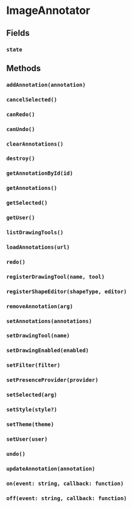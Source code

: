 # ImageAnnotator

## Fields

### `state`

## Methods

### `addAnnotation(annotation)`

### `cancelSelected()`

### `canRedo()`

### `canUndo()`

### `clearAnnotations()`

### `destroy()`

### `getAnnotationById(id)`

### `getAnnotations()`

### `getSelected()`

### `getUser()`

### `listDrawingTools()`

### `loadAnnotations(url)`

### `redo()`

### `registerDrawingTool(name, tool)`

### `registerShapeEditor(shapeType, editor)`

### `removeAnnotation(arg)`

### `setAnnotations(annotations)` 

### `setDrawingTool(name)`

### `setDrawingEnabled(enabled)`

### `setFilter(filter)`

### `setPresenceProvider(provider)`

### `setSelected(arg)`

### `setStyle(style?)`

### `setTheme(theme)`

### `setUser(user)`

### `undo()`

### `updateAnnotation(annotation)`

### `on(event: string, callback: function)`

### `off(event: string, callback: function)`

